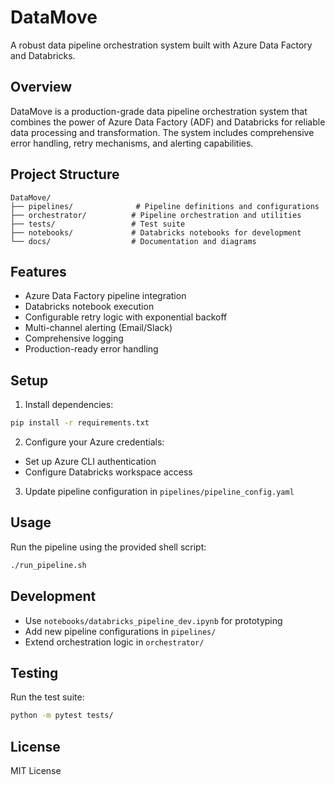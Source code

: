 # DataMove

A robust data pipeline orchestration system built with Azure Data Factory and Databricks.

## Overview

DataMove is a production-grade data pipeline orchestration system that combines the power of Azure Data Factory (ADF) and Databricks for reliable data processing and transformation. The system includes comprehensive error handling, retry mechanisms, and alerting capabilities.

## Project Structure

```
DataMove/
├── pipelines/              # Pipeline definitions and configurations
├── orchestrator/          # Pipeline orchestration and utilities
├── tests/                 # Test suite
├── notebooks/             # Databricks notebooks for development
└── docs/                  # Documentation and diagrams
```

## Features

- Azure Data Factory pipeline integration
- Databricks notebook execution
- Configurable retry logic with exponential backoff
- Multi-channel alerting (Email/Slack)
- Comprehensive logging
- Production-ready error handling

## Setup

1. Install dependencies:
```bash
pip install -r requirements.txt
```

2. Configure your Azure credentials:
- Set up Azure CLI authentication
- Configure Databricks workspace access

3. Update pipeline configuration in `pipelines/pipeline_config.yaml`

## Usage

Run the pipeline using the provided shell script:
```bash
./run_pipeline.sh
```

## Development

- Use `notebooks/databricks_pipeline_dev.ipynb` for prototyping
- Add new pipeline configurations in `pipelines/`
- Extend orchestration logic in `orchestrator/`

## Testing

Run the test suite:
```bash
python -m pytest tests/
```

## License

MIT License 